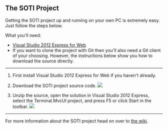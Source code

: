 ## The SOTI Project

Getting the SOTI project up and running on your own PC is extremely easy. Just follow the steps below.

What you'll need:

- [Visual Studio 2012 Express for Web](http://www.microsoft.com/visualstudio/eng/downloads)
- If you want to clone the project with Git then you'll also need a Git client of your choosing. However, the instructions below show you how to download the source directly.

---

 1. First install Visual Studio 2012 Express for Web if you haven't already.

 2. Download the SOTI project source code.
    ![](http://i.imgur.com/Ql7qd.gif)

 3. Unzip the source, open the solution in Visual Studio 2012 Express, select the Terminal.MvcUI project, and press F5 or click Start in the toolbar.
    ![](http://i.imgur.com/RWY4I.gif)

---

For more information about the SOTI project head on over to [the wiki](https://github.com/Chevex/StartOfTheInternet/wiki).